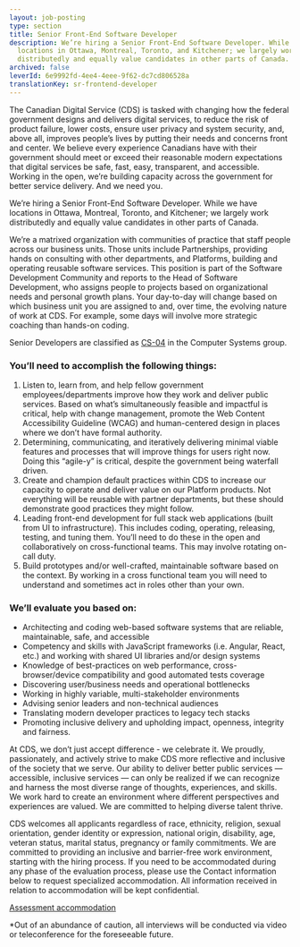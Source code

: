 ```yaml
---
layout: job-posting
type: section
title: Senior Front-End Software Developer
description: We’re hiring a Senior Front-End Software Developer. While we have
  locations in Ottawa, Montreal, Toronto, and Kitchener; we largely work
  distributedly and equally value candidates in other parts of Canada.
archived: false
leverId: 6e9992fd-4ee4-4eee-9f62-dc7cd806528a
translationKey: sr-frontend-developer
---
```

The Canadian Digital Service (CDS) is tasked with changing how the federal government designs and delivers digital services, to reduce the risk of product failure, lower costs, ensure user privacy and system security, and, above all, improves people’s lives by putting their needs and concerns front and center. We believe every experience Canadians have with their government should meet or exceed their reasonable modern expectations that digital services be safe, fast, easy, transparent, and accessible. Working in the open, we’re building capacity across the government for better service delivery. And we need you.

We’re hiring a Senior Front-End Software Developer. While we have locations in Ottawa, Montreal, Toronto, and Kitchener; we largely work distributedly and equally value candidates in other parts of Canada.

We’re a matrixed organization with communities of practice that staff people across our business units. Those units include Partnerships, providing hands on consulting with other departments, and Platforms, building and operating reusable software services. This position is part of the Software Development Community and reports to the Head of Software Development, who assigns people to projects based on organizational needs and personal growth plans. Your day-to-day will change based on which business unit you are assigned to and, over time, the evolving nature of work at CDS. For example, some days will involve more strategic coaching than hands-on coding.

Senior Developers are classified as [CS-04](https://www.tbs-sct.gc.ca/agreements-conventions/view-visualiser-eng.aspx?id=1#toc12259212260/) in the Computer Systems group.

### You’ll need to accomplish the following things:

1. Listen to, learn from, and help fellow government employees/departments improve how they work and deliver public services. Based on what’s simultaneously feasible and impactful is critical, help with change management, promote the Web Content Accessibility Guideline (WCAG) and human-centered design in places where we don’t have formal authority.
2. Determining, communicating, and iteratively delivering minimal viable features and processes that will improve things for users right now. Doing this “agile-y” is critical, despite the government being waterfall driven.
3. Create and champion default practices within CDS to increase our capacity to operate and deliver value on our Platform products. Not everything will be reusable with partner departments, but these should demonstrate good practices they might follow.
4. Leading front-end development for full stack web applications (built from UI to infrastructure). This includes coding, operating, releasing, testing, and tuning them. You’ll need to do these in the open and collaboratively on cross-functional teams. This may involve rotating on-call duty.
5. Build prototypes and/or well-crafted, maintainable software based on the context. By working in a cross functional team you will need to understand and sometimes act in roles other than your own.

### We’ll evaluate you based on:

* Architecting and coding web-based software systems that are reliable, maintainable, safe, and accessible
* Competency and skills with JavaScript frameworks (i.e. Angular, React, etc.) and working with shared UI libraries and/or design systems
* Knowledge of best-practices on web performance, cross-browser/device compatibility and good automated tests coverage
* Discovering user/business needs and operational bottlenecks
* Working in highly variable, multi-stakeholder environments
* Advising senior leaders and non-technical audiences
* Translating modern developer practices to legacy tech stacks
* Promoting inclusive delivery and upholding impact, openness, integrity and fairness.

At CDS, we don’t just accept difference - we celebrate it. We proudly, passionately, and actively strive to make CDS more reflective and inclusive of the society that we serve. Our ability to deliver better public services — accessible, inclusive services — can only be realized if we can recognize and harness the most diverse range of thoughts, experiences, and skills. We work hard to create an environment where different perspectives and experiences are valued. We are committed to helping diverse talent thrive.

CDS welcomes all applicants regardless of race, ethnicity, religion, sexual orientation, gender identity or expression, national origin, disability, age, veteran status, marital status, pregnancy or family commitments. We are committed to providing an inclusive and barrier-free work environment, starting with the hiring process. If you need to be accommodated during any phase of the evaluation process, please use the Contact information below to request specialized accommodation. All information received in relation to accommodation will be kept confidential.

[Assessment accommodation](https://www.canada.ca/en/public-service-commission/services/assessment-accommodation-page.html)

*Out of an abundance of caution, all interviews will be conducted via video or teleconference for the foreseeable future.